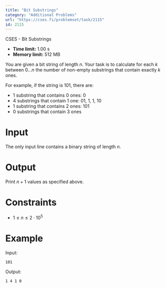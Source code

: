 ```yaml
---
title: "Bit Substrings"
category: "Additional Problems"
url: "https://cses.fi/problemset/task/2115"
id: 2115
---
```


CSES - Bit Substrings

  * **Time limit:** 1.00 s
  * **Memory limit:** 512 MB

You are given a bit string of length $n$. Your task is to calculate for each
$k$ between $0 \ldots n$ the number of non-empty substrings that contain
exactly $k$ ones.

For example, if the string is 101, there are:

  * 1 substring that contains 0 ones: 0
  * 4 substrings that contain 1 one: 01, 1, 1, 10
  * 1 substring that contains 2 ones: 101
  * 0 substrings that contain 3 ones

# Input

The only input line contains a binary string of length $n$.

# Output

Print $n+1$ values as specified above.

# Constraints

  * $1 \le n \le 2 \cdot 10^5$

# Example

Input:

    
    
    101
    

Output:

    
    
    1 4 1 0 
    

